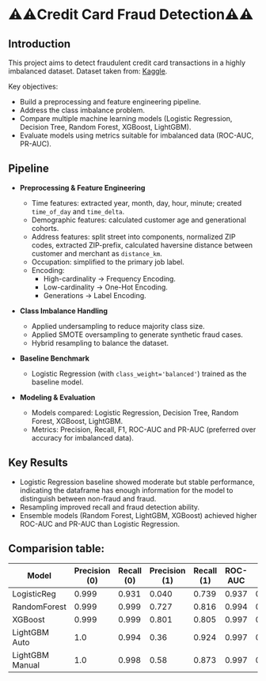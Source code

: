 # ⚠️⚠️Credit Card Fraud Detection⚠️⚠️

## Introduction
This project aims to detect fraudulent credit card transactions in a highly imbalanced dataset.
Dataset taken from: [Kaggle](https://www.kaggle.com/datasets/kartik2112/fraud-detection).

Key objectives:
- Build a preprocessing and feature engineering pipeline.  
- Address the class imbalance problem.  
- Compare multiple machine learning models (Logistic Regression, Decision Tree, Random Forest, XGBoost, LightGBM).  
- Evaluate models using metrics suitable for imbalanced data (ROC-AUC, PR-AUC).  

## Pipeline
- **Preprocessing & Feature Engineering**  
  - Time features: extracted year, month, day, hour, minute; created `time_of_day` and `time_delta`.  
  - Demographic features: calculated customer age and generational cohorts.  
  - Address features: split street into components, normalized ZIP codes, extracted ZIP-prefix, calculated haversine distance between customer and merchant as `distance_km`.  
  - Occupation: simplified to the primary job label.  
  - Encoding:  
    - High-cardinality → Frequency Encoding.  
    - Low-cardinality → One-Hot Encoding.  
    - Generations → Label Encoding.  

- **Class Imbalance Handling**  
  - Applied undersampling to reduce majority class size.  
  - Applied SMOTE oversampling to generate synthetic fraud cases.  
  - Hybrid resampling to balance the dataset.  

- **Baseline Benchmark**  
  - Logistic Regression (with `class_weight='balanced'`) trained as the baseline model.  

- **Modeling & Evaluation**  
  - Models compared: Logistic Regression, Decision Tree, Random Forest, XGBoost, LightGBM.  
  - Metrics: Precision, Recall, F1, ROC-AUC and PR-AUC (preferred over accuracy for imbalanced data).  

## Key Results
- Logistic Regression baseline showed moderate but stable performance, indicating the dataframe has enough information for the model to distinguish between non-fraud and fraud.  
- Resampling improved recall and fraud detection ability.  
- Ensemble models (Random Forest, LightGBM, XGBoost) achieved higher ROC-AUC and PR-AUC than Logistic Regression.  

## Comparision table:
| Model          | Precision (0) | Recall (0) | Precision (1) | Recall (1) | ROC-AUC | PR-AUC |
|----------------|---------------|------------|---------------|------------|---------|--------|
| LogisticReg    | 0.999         | 0.931      | 0.040         | 0.739      | 0.937   | 0.147  |
| RandomForest   | 0.999         | 0.999      | 0.727         | 0.816      | 0.994   | 0.840  |
| XGBoost        | 0.999         | 0.999      | 0.801         | 0.805      | 0.997   | 0.873  |
| LightGBM Auto	 |	1.0					 |	0.994     | 0.36          | 0.924      |	0.997	 | 0.865  |
| LightGBM Manual|	1.0	         | 0.998	    | 0.58	        | 0.873	     | 0.997	 | 0.871  |

